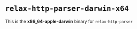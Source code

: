 # `relax-http-parser-darwin-x64`

This is the **x86_64-apple-darwin** binary for `relax-http-parser`
